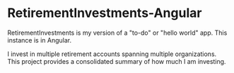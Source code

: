 # RetirementInvestments-Angular
RetirementInvestments is my version of a "to-do" or "hello world" app. This instance is in Angular.

I invest in multiple retirement accounts spanning multiple organizations. This project provides a consolidated summary of how much I am investing.
